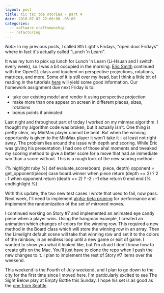 ```yaml
---
layout: post
title: tic tac toe stories - part 4
date: 2010-07-02 22:00:00 -05:00
categories:
  -- software craftsmanship
  -- refactoring
---
```


*Note:* In my previous posts, I called 8th Light's Fridays, "open door Fridays" where in fact it's actually called "Lunch 'n Learn".  

It was my turn to pick up lunch for Lunch 'n Learn (Li-Hsuan and I switch every week), so I was a bit occupied in the morning.  [Eric Smith](http://twitter.com/paytonrules) continued with the OpenGL class and touched on perspective projections, rotations, matrices, and more.  Some of it is still over my head, but I think a little bit of reading in the tutorials [here](http://nehe.gamedev.net/) will yield some good information.  Our homework assignment due next Friday is to:

* take our existing model and render it using perspective projection
* make more than one appear on screen in different places, sizes, rotations
* bonus points if animated

Last night and throughout part of today I worked on my minmax algorithm.  I thought my algorithm code was broken, but it actually isn't.  One thing is pretty clear, my MinMax player cannot be beat.  But when the winning opportunity is given to the MinMax player it won't take it - at least not right away.  The problem lies around the issue with depth and scoring.  While Eric was giving his presentation, I had one of those aha! moments and tweaked my scoring method to give a better score for a move that had an immediate win than a score without.  This is a rough look of the new scoring method:

{% highlight ruby %}
  def evaluate_score(board, piece, depth)
    opponent = get_opponent(piece)
    case board.winner
    when piece
      return (depth == 2) ? 2 : 1
    when opponent
      return (depth == 2) ? -2 : -1
    else
      return 0
    end
  end
{% endhighlight %}

With this update, the two new test cases I wrote that used to fail, now pass.  Next week, I'll need to implement [alpha-beta pruning](http://en.wikipedia.org/wiki/Alpha-beta_pruning) for performance and implement the randomization of the set of mirrored moves.

I continued working on Story #7 and implemented an animated eye candy piece when a player wins.   Using the hangman example, I created an animation which changes of colors for the winning row.  This required a new method in the Board class which will store the winning row in an array.  Then the Limelight default scene will take that winning row and set it to the colors of the rainbow, in an endless loop until a new game or exit of game.  I wanted to show you what it looked like, but I'm afraid I don't know how to create gifs on the Mac.  You'll just have to clone the repo when I push the new changes to it.  I plan to implement the rest of Story #7 items over the weekend.

This weekend is the Fourth of July weekend, and I plan to go down to the city for the first time since I moved here.  I'm particularly excited to see The Sight Below play at Empty Bottle this Sunday.  I hope his set is as good as the [one from Seattle](http://soundcloud.com/modyfier/the-sight-below-process-part-200-live-at-the-seattle-art-museum).
